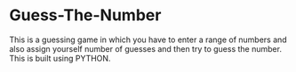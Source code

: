 # Guess-The-Number
This is a guessing game in which you have to enter a range of numbers and also assign yourself number of guesses and then try to guess the number. This is built using PYTHON. 
